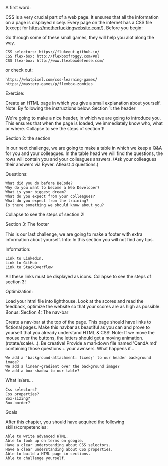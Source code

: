 A first word:

CSS is a very crucial part of a web page. It ensures that all the information on a page is displayed nicely.
Every page on the internet has a CSS file (except for https://motherfuckingwebsite.com/).
Before you begin:

Go through some of these small games, they will help you alot along the way.

    CSS selectors: https://flukeout.github.io/
    CSS flex-box: http://flexboxfroggy.com/#nl
    CSS flex-box: http://www.flexboxdefense.com/

or check out:

    https://whatpixel.com/css-learning-games/
    https://mastery.games/p/flexbox-zombies

Exercise:

Create an HTML page in which you give a small explanation about yourself.
Note: By following the instructions below.
Section 1: the header

We're going to make a nice header, in which we are going to introduce you.
This ensures that when the page is loaded, we immediately know who, what or where.
Collapse to see the steps of section 1!

Section 2: the section

In our next challenge, we are going to make a table in which we keep a Q&A for you and your colleagues. In the table head we will find the questions, the rows will contain you and your colleagues answers.
(Ask your colleagues their answers via Ryver. Atleast 4 questions.)

Questions:

    What did you do before BeCode?
    Why do you want to become a Web Developer?
    What is your biggest dream?
    What do you expect from your colleagues?
    What do you expect from the training?
    Is there something we should know about you?

Collapse to see the steps of section 2!

Section 3: The footer

This is our last challenge, we are going to make a footer with extra information about yourself.
Info: In this section you will not find any tips.

Information:

    Link to LinkedIn.
    Link to GitHub
    Link to StackOverflow

All these links must be displayed as icons.
Collapse to see the steps of section 3!

Optimization:

Load your html file into lighthouse. Look at the scores and read the feedback, optimize the website so that your scores are as high as possible.
Bonus:
Section 4: The nav-bar

Create a nav-bar at the top of the page. This page should have links to fictional pages. Make this navbar as beautiful as you can and prove to yourself that you already understand HTML & CSS!
Note: If we move the mouse over the buttons, the letters should get a moving animation. (rotate/scale/...).
Be creative!
Provide a markdown file named 'QandA.md' containing those questions + your awnsers.
What happens if...

    We add a 'background-attachment: fixed;' to our header background image?
    We add a linear-gradient over the background image?
    We add a box-shadow to our table?

What is/are...

    Css selectors?
    Css properties?
    Box-sizing?
    Box-border?

Goals

After this chapter, you should have acquired the following skills/competencies:

    Able to write advanced HTML.
    Able to look up on terms on google.
    Have a clear understanding about CSS selectors.
    Have a clear understanding about CSS properties.
    Able to build a HTML page in sections.
    Able to challenge yourself.

